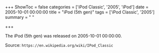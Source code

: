 +++
ShowToc = false
categories = ['iPod Classic', '2005', 'iPod']
date = 2005-10-01 00:00:00
title = "iPod (5th gen)"
tags = ['iPod Classic', '2005']
summary = " "

+++

The iPod (5th gen) was released on 2005-10-01 00:00:00.

Source: `https://en.wikipedia.org/wiki/IPod_Classic`
